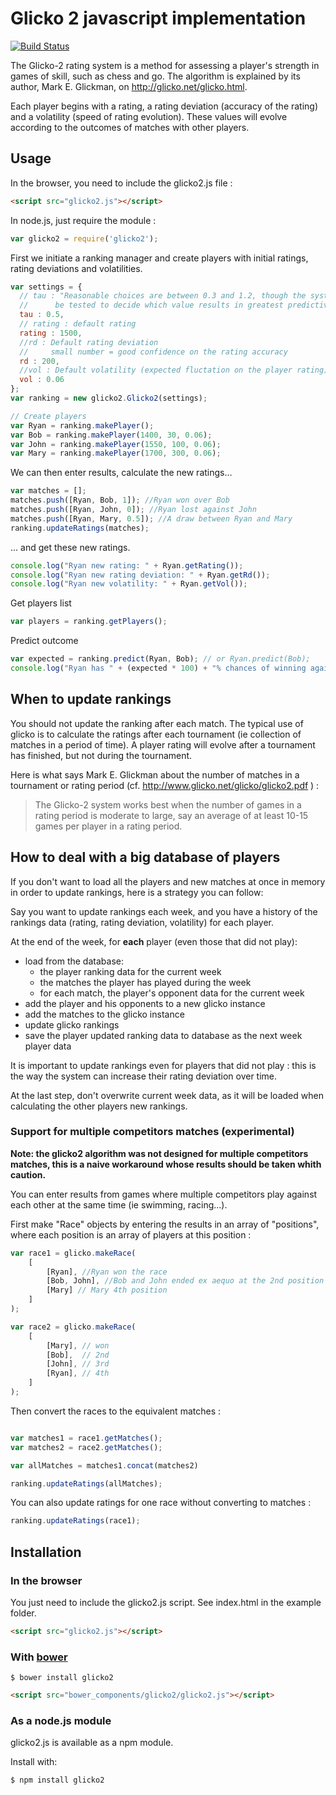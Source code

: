 # Glicko 2 javascript implementation

[![Build Status](https://travis-ci.org/mmai/glicko2js.png)](https://travis-ci.org/mmai/glicko2js)


The Glicko-2 rating system is a method for assessing a player's strength in games of skill, such as chess and go.
The algorithm is explained by its author, Mark E. Glickman, on http://glicko.net/glicko.html.

Each player begins with a rating, a rating deviation (accuracy of the rating) and a volatility (speed of rating evolution). These values will evolve according to the outcomes of matches with other players.

## Usage

In the browser, you need to include the glicko2.js file :

``` html
<script src="glicko2.js"></script>
```

In node.js, just require the module :

``` javascript
var glicko2 = require('glicko2');
```

First we initiate a ranking manager and create players with initial ratings, rating deviations and volatilities.

``` javascript
var settings = {
  // tau : "Reasonable choices are between 0.3 and 1.2, though the system should
  //      be tested to decide which value results in greatest predictive accuracy."
  tau : 0.5,
  // rating : default rating
  rating : 1500,
  //rd : Default rating deviation 
  //     small number = good confidence on the rating accuracy
  rd : 200,
  //vol : Default volatility (expected fluctation on the player rating)
  vol : 0.06
};
var ranking = new glicko2.Glicko2(settings);

// Create players
var Ryan = ranking.makePlayer();
var Bob = ranking.makePlayer(1400, 30, 0.06);
var John = ranking.makePlayer(1550, 100, 0.06);
var Mary = ranking.makePlayer(1700, 300, 0.06);
```

We can then enter results, calculate the new ratings...

``` javascript
var matches = [];
matches.push([Ryan, Bob, 1]); //Ryan won over Bob
matches.push([Ryan, John, 0]); //Ryan lost against John
matches.push([Ryan, Mary, 0.5]); //A draw between Ryan and Mary
ranking.updateRatings(matches);
```

... and get these new ratings.

``` javascript
console.log("Ryan new rating: " + Ryan.getRating());
console.log("Ryan new rating deviation: " + Ryan.getRd());
console.log("Ryan new volatility: " + Ryan.getVol());
```

Get players list

``` javascript
var players = ranking.getPlayers();
```

Predict outcome

``` javascript
var expected = ranking.predict(Ryan, Bob); // or Ryan.predict(Bob);
console.log("Ryan has " + (expected * 100) + "% chances of winning against Bob in the next match");
```

## When to update rankings

You should not update the ranking after each match.
The typical use of glicko is to calculate the ratings after each tournament (ie collection of matches in a period of time).
A player rating will evolve after a tournament has finished, but not during the tournament. 

Here is what says Mark E. Glickman about the number of matches in a tournament or rating period (cf. http://www.glicko.net/glicko/glicko2.pdf ) :
> The Glicko-2 system works best when the number of games in a rating period is moderate to large, say an average of at least 10-15 games per player in a rating period.

## How to deal with a big database of players

If you don't want to load all the players and new matches at once in memory in order to update rankings, here is a strategy you can follow:

Say you want to update rankings each week, and you have a history of the rankings data (rating, rating deviation, volatility) for each player.

At the end of the week, for **each** player (even those that did not play):
  - load from the database: 
    - the player ranking data for the current week
    - the matches the player has played during the week
    - for each match, the player's opponent data for the current week
  - add the player and his opponents to a new glicko instance
  - add the matches to the glicko instance
  - update glicko rankings
  - save the player updated ranking data to database as the next week player data

It is important to update rankings even for players that did not play : this is the way the system can increase their rating deviation over time.

At the last step, don't overwrite current week data, as it will be loaded when calculating the other players new rankings.

### Support for multiple competitors matches (experimental)

**Note: the glicko2 algorithm was not designed for multiple competitors matches, this is a naive workaround whose results should be taken whith caution.** 

You can enter results from games where multiple competitors play against each other at the same time (ie swimming, racing...).

First make "Race" objects by entering the results in an array of "positions", where each position is an array of players at this position :

```javascript
var race1 = glicko.makeRace(
    [
        [Ryan], //Ryan won the race
        [Bob, John], //Bob and John ended ex aequo at the 2nd position
        [Mary] // Mary 4th position
    ]
);

var race2 = glicko.makeRace(
    [
        [Mary], // won
        [Bob],  // 2nd
        [John], // 3rd
        [Ryan], // 4th
    ]
);

```

Then convert the races to the equivalent matches :
```javascript

var matches1 = race1.getMatches();
var matches2 = race2.getMatches();

var allMatches = matches1.concat(matches2)

ranking.updateRatings(allMatches);
```

You can also update ratings for one race without converting to matches :

```javascript
ranking.updateRatings(race1);
```

## Installation

### In the browser

You just need to include the glicko2.js script.
See index.html in the example folder.

``` html
<script src="glicko2.js"></script>
```

### With [bower](http://bower.io/)

``` shell
$ bower install glicko2
```
``` html
<script src="bower_components/glicko2/glicko2.js"></script>
```

### As a node.js module

glicko2.js is available as a npm module.

Install with:

``` shell
$ npm install glicko2
```

